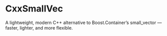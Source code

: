 # CxxSmallVec
A lightweight, modern C++ alternative to Boost.Container’s small_vector — faster, lighter, and more flexible.
